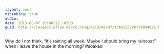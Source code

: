 ```yaml
---
layout: post
microblog: true
audio: 
date: 2013-08-07 10:00:12 -0500
guid: http://craigmcclellan.micro.blog/2013/08/07/t365125226738094082.html
---
```

Why do I not think, “It’s raining all week. Maybe I should bring my raincoat” when I leave the house in the morning? #soaked
